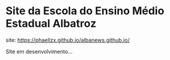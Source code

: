 # Site da Escola do Ensino Médio Estadual Albatroz

site: https://phaellzx.github.io/albanews.github.io/

Site em desenvolvimento...
